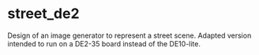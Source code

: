 # street_de2
Design of an image generator to represent a street scene. Adapted version intended to run on a DE2-35 board instead of the DE10-lite.
